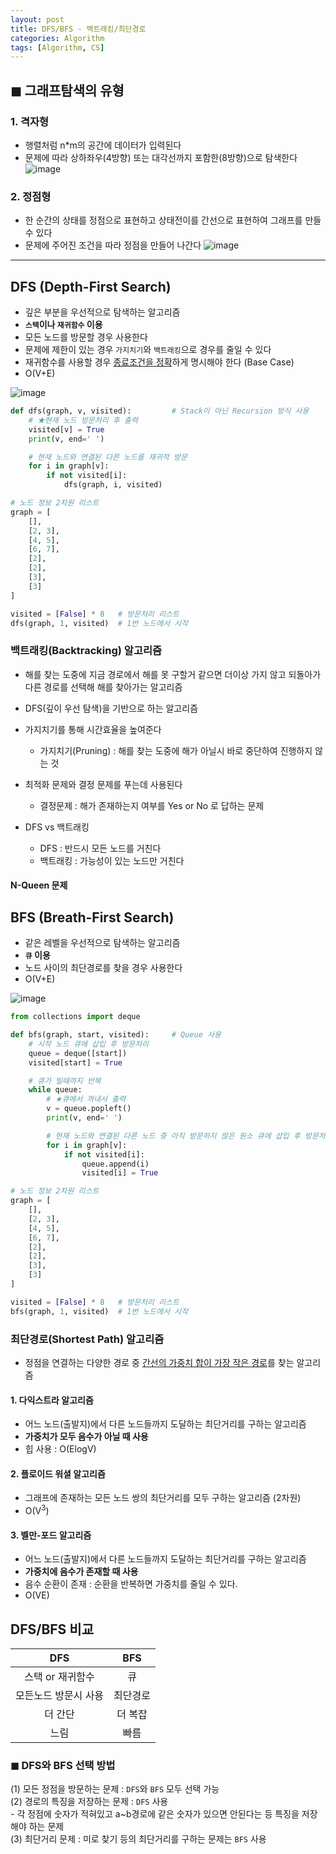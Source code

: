 ```yaml
---
layout: post
title: DFS/BFS - 백트래킹/최단경로
categories: Algorithm
tags: [Algorithm, CS]
---
```

## ◼︎ 그래프탐색의 유형
### 1. 격자형
  - 행렬처럼 n*m의 공간에 데이터가 입력된다
  - 문제에 따라 상하좌우(4방향) 또는 대각선까지 포함한(8방향)으로 탐색한다
![image](https://user-images.githubusercontent.com/48157259/164161291-f9ac1556-74f4-454f-ab02-5b1fb36d6dc9.png)

### 2. 정점형
   - 한 순간의 상태를 정점으로 표현하고 상태전이를 간선으로 표현하여 그래프를 만들 수 있다
   - 문제에 주어진 조건을 따라 정점을 만들어 나간다
![image](https://user-images.githubusercontent.com/48157259/164161582-485d1724-11c1-4059-8431-ee8621c93b93.png)

<hr>

## DFS (Depth-First Search)
- 깊은 부분을 우선적으로 탐색하는 알고리즘
- **`스택`이나 `재귀함수` 이용**
- 모든 노드를 방문할 경우 사용한다
- 문제에 제한이 있는 경우 `가지치기`와 `백트래킹`으로 경우를 줄일 수 있다
- 재귀함수를 사용할 경우 <u>종료조건을 정확</u>하게 명시해야 한다 (Base Case)
- O(V+E)

![image](https://user-images.githubusercontent.com/48157259/143531695-149b14d7-52b6-4f05-b37e-8aa61dd92a40.png)


```python
def dfs(graph, v, visited):         # Stack이 아닌 Recursion 방식 사용
    # ★현재 노드 방문처리 후 출력
    visited[v] = True
    print(v, end=' ')

    # 현재 노드와 연결된 다른 노드를 재귀적 방문
    for i in graph[v]:
        if not visited[i]:
            dfs(graph, i, visited)

# 노드 정보 2차원 리스트
graph = [
    [],
    [2, 3],
    [4, 5],
    [6, 7],
    [2],
    [2],
    [3],
    [3]
]

visited = [False] * 8   # 방문처리 리스트
dfs(graph, 1, visited)  # 1번 노드에서 시작
```

### 백트래킹(Backtracking) 알고리즘
- 해를 찾는 도중에 지금 경로에서 해를 못 구할거 같으면 더이상 가지 않고 되돌아가 다른 경로를 선택해 해를 찾아가는 알고리즘
- DFS(깊이 우선 탐색)을 기반으로 하는 알고리즘
- 가지치기를 통해 시간효율을 높여준다
  - 가지치기(Pruning) : 해를 찾는 도중에 해가 아닐시 바로 중단하여 진행하지 않는 것
- 최적화 문제와 결정 문제를 푸는데 사용된다
  - 결정문제 : 해가 존재하는지 여부를 Yes or No 로 답하는 문제 

- DFS vs 백트래킹
  - DFS : 반드시 모든 노드를 거친다
  - 백트래킹 : 가능성이 있는 노드만 거친다

#### N-Queen 문제

## BFS (Breath-First Search)
- 같은 레벨을 우선적으로 탐색하는 알고리즘
- **`큐` 이용**
- 노드 사이의 최단경로를 찾을 경우 사용한다
- O(V+E)

![image](https://user-images.githubusercontent.com/48157259/143531860-e4de6419-96bc-4b74-86dd-8f9f80a1e60a.png)

```python
from collections import deque

def bfs(graph, start, visited):     # Queue 사용
    # 시작 노드 큐에 삽입 후 방문처리
    queue = deque([start])
    visited[start] = True

    # 큐가 빌때까지 반복
    while queue:
        # ★큐에서 꺼내서 출력
        v = queue.popleft()
        print(v, end=' ')

        # 현재 노드와 연결된 다른 노드 중 아직 방문하지 않은 원소 큐에 삽입 후 방문처리
        for i in graph[v]:
            if not visited[i]:
                queue.append(i)
                visited[i] = True

# 노드 정보 2차원 리스트
graph = [
    [],
    [2, 3],
    [4, 5],
    [6, 7],
    [2],
    [2],
    [3],
    [3]
]

visited = [False] * 8   # 방문처리 리스트
bfs(graph, 1, visited)  # 1번 노드에서 시작
```

### 최단경로(Shortest Path) 알고리즘
- 정점을 연결하는 다양한 경로 중 <u>간선의 가중치 합이 가장 작은 경로</u>를 찾는 알고리즘

#### 1. 다익스트라 알고리즘
- 어느 노드(출발지)에서 다른 노드들까지 도달하는 최단거리를 구하는 알고리즘
- **가중치가 모두 음수가 아닐 때 사용**
- 힙 사용 : O(ElogV)

#### 2. 플로이드 워셜 알고리즘
- 그래프에 존재하는 모든 노드 쌍의 최단거리를 모두 구하는 알고리즘 (2차원)
- O(V<sup>3</sup>)

#### 3. 벨만-포드 알고리즘
- 어느 노드(출발지)에서 다른 노드들까지 도달하는 최단거리를 구하는 알고리즘
- **가중치에 음수가 존재할 때 사용**
- 음수 순환이 존재 : 순환을 반복하면 가중치를 줄일 수 있다.
- O(VE)

## DFS/BFS 비교

|DFS|BFS|
|:--:|:--:|
|스택 or 재귀함수|큐|
|모든노드 방문시 사용|최단경로|
|더 간단|더 복잡|
|느림|빠름|

### ◼︎ DFS와 BFS 선택 방법  
(1) 모든 정점을 방문하는 문제 : `DFS`와 `BFS` 모두 선택 가능  
(2) 경로의 특징을 저장하는 문제 : `DFS` 사용  
\- 각 정점에 숫자가 적혀있고 a~b경로에 같은 숫자가 있으면 안된다는 등 특징을 저장해야 하는 문제  
(3) 최단거리 문제 : 미로 찾기 등의 최단거리를 구하는 문제는 `BFS` 사용
